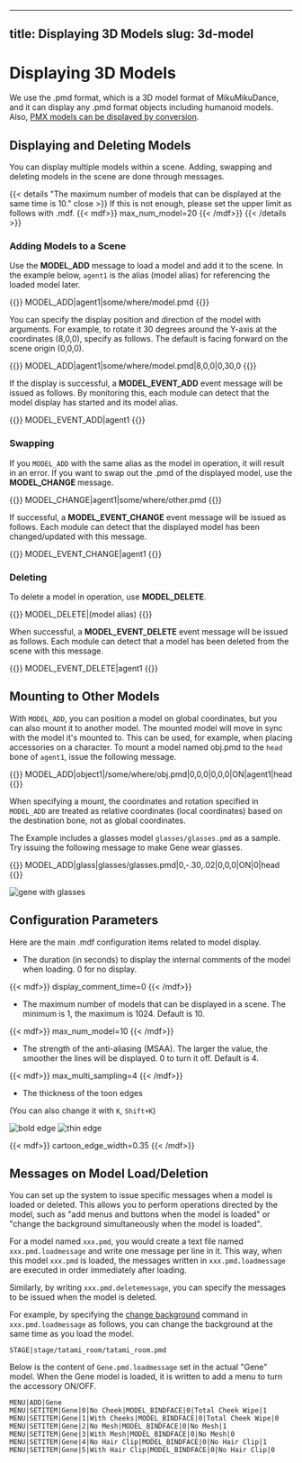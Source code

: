 

---
title: Displaying 3D Models
slug: 3d-model
---

# Displaying 3D Models

We use the .pmd format, which is a 3D model format of MikuMikuDance, and it can display any .pmd format objects including humanoid models. Also, [PMX models can be displayed by conversion](../pmx).

## Displaying and Deleting Models

You can display multiple models within a scene. Adding, swapping and deleting models in the scene are done through messages.

{{< details "The maximum number of models that can be displayed at the same time is 10." close >}}
If this is not enough, please set the upper limit as follows with .mdf.
{{< mdf>}}
max_num_model=20
{{< /mdf>}}
{{< /details >}}

### Adding Models to a Scene

Use the **MODEL_ADD** message to load a model and add it to the scene. In the example below, `agent1` is the alias (model alias) for referencing the loaded model later.

{{<message>}}
MODEL_ADD|agent1|some/where/model.pmd
{{</message>}}

You can specify the display position and direction of the model with arguments. For example, to rotate it 30 degrees around the Y-axis at the coordinates (8,0,0), specify as follows. The default is facing forward on the scene origin (0,0,0).

{{<message>}}
MODEL_ADD|agent1|some/where/model.pmd|8,0,0|0,30,0
{{</message>}}

If the display is successful, a **MODEL_EVENT_ADD** event message will be issued as follows. By monitoring this, each module can detect that the model display has started and its model alias.

{{<message>}}
MODEL_EVENT_ADD|agent1
{{</message>}}

### Swapping

If you `MODEL_ADD` with the same alias as the model in operation, it will result in an error. If you want to swap out the .pmd of the displayed model, use the **MODEL_CHANGE** message.

{{<message>}}
MODEL_CHANGE|agent1|some/where/other.pmd
{{</message>}}

If successful, a **MODEL_EVENT_CHANGE** event message will be issued as follows. Each module can detect that the displayed model has been changed/updated with this message.

{{<message>}}
MODEL_EVENT_CHANGE|agent1
{{</message>}}

### Deleting

To delete a model in operation, use **MODEL_DELETE**.

{{<message>}}
MODEL_DELETE|(model alias)
{{</message>}}

When successful, a **MODEL_EVENT_DELETE** event message will be issued as follows. Each module can detect that a model has been deleted from the scene with this message.

{{<message>}}
MODEL_EVENT_DELETE|agent1
{{</message>}}

## Mounting to Other Models

With `MODEL_ADD`, you can position a model on global coordinates, but you can also mount it to another model. The mounted model will move in sync with the model it's mounted to. This can be used, for example, when placing accessories on a character. To mount a model named obj.pmd to the `head` bone of `agent1`, issue the following message.

{{<message>}}
MODEL_ADD|object1|/some/where/obj.pmd|0,0,0|0,0,0|ON|agent1|head
{{</message>}}

When specifying a mount, the coordinates and rotation specified in `MODEL_ADD` are treated as relative coordinates (local coordinates) based on the destination bone, not as global coordinates.

The Example includes a glasses model `glasses/glasses.pmd` as a sample. Try issuing the following message to make Gene wear glasses.

{{<message>}}
MODEL_ADD|glass|glasses/glasses.pmd|0,-.30,.02|0,0,0|ON|0|head
{{</message>}}

<img alt="gene with glasses" src="/images/gene_with_glasses.png"/>

## Configuration Parameters

Here are the main .mdf configuration items related to model display.

- The duration (in seconds) to display the internal comments of the model when loading. 0 for no display.

{{< mdf>}}
display_comment_time=0
{{< /mdf>}}

- The maximum number of models that can be displayed in a scene. The minimum is 1, the maximum is 1024. Default is 10.

{{< mdf>}}
max_num_model=10
{{< /mdf>}}

- The strength of the anti-aliasing (MSAA). The larger the value, the smoother the lines will be displayed. 0 to turn it off. Default is 4.

{{< mdf>}}
max_multi_sampling=4
{{< /mdf>}}

- The thickness of the toon edges

(You can also change it with `K`, `Shift+K`)

![bold edge](/images/edge1.png)
![thin edge](/images/edge2.png)

{{< mdf>}}
cartoon_edge_width=0.35
{{< /mdf>}}

## Messages on Model Load/Deletion

You can set up the system to issue specific messages when a model is loaded or deleted. This allows you to perform operations directed by the model, such as "add menus and buttons when the model is loaded" or "change the background simultaneously when the model is loaded".

For a model named `xxx.pmd`, you would create a text file named `xxx.pmd.loadmessage` and write one message per line in it. This way, when this model `xxx.pmd` is loaded, the messages written in `xxx.pmd.loadmessage` are executed in order immediately after loading.

Similarly, by writing `xxx.pmd.deletemessage`, you can specify the messages to be issued when the model is deleted.

For example, by specifying the [change background](../scene) command in `xxx.pmd.loadmessage` as follows, you can change the background at the same time as you load the model.

```text
STAGE|stage/tatami_room/tatami_room.pmd
```

Below is the content of `Gene.pmd.loadmessage` set in the actual "Gene" model. When the Gene model is loaded, it is written to add a menu to turn the accessory ON/OFF.

```text
MENU|ADD|Gene
MENU|SETITEM|Gene|0|No Cheek|MODEL_BINDFACE|0|Total Cheek Wipe|1
MENU|SETITEM|Gene|1|With Cheeks|MODEL_BINDFACE|0|Total Cheek Wipe|0
MENU|SETITEM|Gene|2|No Mesh|MODEL_BINDFACE|0|No Mesh|1
MENU|SETITEM|Gene|3|With Mesh|MODEL_BINDFACE|0|No Mesh|0
MENU|SETITEM|Gene|4|No Hair Clip|MODEL_BINDFACE|0|No Hair Clip|1
MENU|SETITEM|Gene|5|With Hair Clip|MODEL_BINDFACE|0|No Hair Clip|0
```